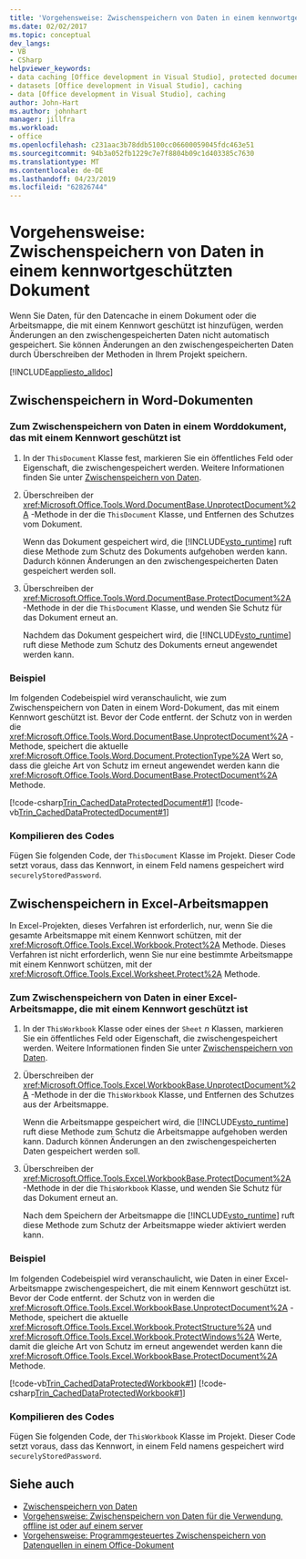 ```yaml
---
title: 'Vorgehensweise: Zwischenspeichern von Daten in einem kennwortgeschützten Dokument'
ms.date: 02/02/2017
ms.topic: conceptual
dev_langs:
- VB
- CSharp
helpviewer_keywords:
- data caching [Office development in Visual Studio], protected documents
- datasets [Office development in Visual Studio], caching
- data [Office development in Visual Studio], caching
author: John-Hart
ms.author: johnhart
manager: jillfra
ms.workload:
- office
ms.openlocfilehash: c231aac3b78ddb5100cc06600059045fdc463e51
ms.sourcegitcommit: 94b3a052fb1229c7e7f8804b09c1d403385c7630
ms.translationtype: MT
ms.contentlocale: de-DE
ms.lasthandoff: 04/23/2019
ms.locfileid: "62826744"
---
```

# <a name="how-to-cache-data-in-a-password-protected-document"></a>Vorgehensweise: Zwischenspeichern von Daten in einem kennwortgeschützten Dokument
  Wenn Sie Daten, für den Datencache in einem Dokument oder die Arbeitsmappe, die mit einem Kennwort geschützt ist hinzufügen, werden Änderungen an den zwischengespeicherten Daten nicht automatisch gespeichert. Sie können Änderungen an den zwischengespeicherten Daten durch Überschreiben der Methoden in Ihrem Projekt speichern.

 [!INCLUDE[appliesto_alldoc](../vsto/includes/appliesto-alldoc-md.md)]

## <a name="caching-in-word-documents"></a>Zwischenspeichern in Word-Dokumenten

### <a name="to-cache-data-in-a-word-document-that-is-protected-with-a-password"></a>Zum Zwischenspeichern von Daten in einem Worddokument, das mit einem Kennwort geschützt ist

1. In der `ThisDocument` Klasse fest, markieren Sie ein öffentliches Feld oder Eigenschaft, die zwischengespeichert werden. Weitere Informationen finden Sie unter [Zwischenspeichern von Daten](../vsto/caching-data.md).

2. Überschreiben der <xref:Microsoft.Office.Tools.Word.DocumentBase.UnprotectDocument%2A> -Methode in der die `ThisDocument` Klasse, und Entfernen des Schutzes vom Dokument.

     Wenn das Dokument gespeichert wird, die [!INCLUDE[vsto_runtime](../vsto/includes/vsto-runtime-md.md)] ruft diese Methode zum Schutz des Dokuments aufgehoben werden kann. Dadurch können Änderungen an den zwischengespeicherten Daten gespeichert werden soll.

3. Überschreiben der <xref:Microsoft.Office.Tools.Word.DocumentBase.ProtectDocument%2A> -Methode in der die `ThisDocument` Klasse, und wenden Sie Schutz für das Dokument erneut an.

     Nachdem das Dokument gespeichert wird, die [!INCLUDE[vsto_runtime](../vsto/includes/vsto-runtime-md.md)] ruft diese Methode zum Schutz des Dokuments erneut angewendet werden kann.

### <a name="example"></a>Beispiel
 Im folgenden Codebeispiel wird veranschaulicht, wie zum Zwischenspeichern von Daten in einem Word-Dokument, das mit einem Kennwort geschützt ist. Bevor der Code entfernt. der Schutz von in werden die <xref:Microsoft.Office.Tools.Word.DocumentBase.UnprotectDocument%2A> -Methode, speichert die aktuelle <xref:Microsoft.Office.Tools.Word.Document.ProtectionType%2A> Wert so, dass die gleiche Art von Schutz im erneut angewendet werden kann die <xref:Microsoft.Office.Tools.Word.DocumentBase.ProtectDocument%2A> Methode.

 [!code-csharp[Trin_CachedDataProtectedDocument#1](../vsto/codesnippet/CSharp/Trin_CachedDataProtectedDocument/ThisDocument.cs#1)]
 [!code-vb[Trin_CachedDataProtectedDocument#1](../vsto/codesnippet/VisualBasic/Trin_CachedDataProtectedDocument/ThisDocument.vb#1)]

### <a name="compile-the-code"></a>Kompilieren des Codes
 Fügen Sie folgenden Code, der `ThisDocument` Klasse im Projekt. Dieser Code setzt voraus, dass das Kennwort, in einem Feld namens gespeichert wird `securelyStoredPassword`.

## <a name="cache-in-excel-workbooks"></a>Zwischenspeichern in Excel-Arbeitsmappen
 In Excel-Projekten, dieses Verfahren ist erforderlich, nur, wenn Sie die gesamte Arbeitsmappe mit einem Kennwort schützen, mit der <xref:Microsoft.Office.Tools.Excel.Workbook.Protect%2A> Methode. Dieses Verfahren ist nicht erforderlich, wenn Sie nur eine bestimmte Arbeitsmappe mit einem Kennwort schützen, mit der <xref:Microsoft.Office.Tools.Excel.Worksheet.Protect%2A> Methode.

### <a name="to-cache-data-in-an-excel-workbook-that-is-protected-with-a-password"></a>Zum Zwischenspeichern von Daten in einer Excel-Arbeitsmappe, die mit einem Kennwort geschützt ist

1. In der `ThisWorkbook` Klasse oder eines der `Sheet` *n* Klassen, markieren Sie ein öffentliches Feld oder Eigenschaft, die zwischengespeichert werden. Weitere Informationen finden Sie unter [Zwischenspeichern von Daten](../vsto/caching-data.md).

2. Überschreiben der <xref:Microsoft.Office.Tools.Excel.WorkbookBase.UnprotectDocument%2A> -Methode in der die `ThisWorkbook` Klasse, und Entfernen des Schutzes aus der Arbeitsmappe.

     Wenn die Arbeitsmappe gespeichert wird, die [!INCLUDE[vsto_runtime](../vsto/includes/vsto-runtime-md.md)] ruft diese Methode zum Schutz die Arbeitsmappe aufgehoben werden kann. Dadurch können Änderungen an den zwischengespeicherten Daten gespeichert werden soll.

3. Überschreiben der <xref:Microsoft.Office.Tools.Excel.WorkbookBase.ProtectDocument%2A> -Methode in der die `ThisWorkbook` Klasse, und wenden Sie Schutz für das Dokument erneut an.

     Nach dem Speichern der Arbeitsmappe die [!INCLUDE[vsto_runtime](../vsto/includes/vsto-runtime-md.md)] ruft diese Methode zum Schutz der Arbeitsmappe wieder aktiviert werden kann.

### <a name="example"></a>Beispiel
 Im folgenden Codebeispiel wird veranschaulicht, wie Daten in einer Excel-Arbeitsmappe zwischengespeichert, die mit einem Kennwort geschützt ist. Bevor der Code entfernt. der Schutz von in werden die <xref:Microsoft.Office.Tools.Excel.WorkbookBase.UnprotectDocument%2A> -Methode, speichert die aktuelle <xref:Microsoft.Office.Tools.Excel.Workbook.ProtectStructure%2A> und <xref:Microsoft.Office.Tools.Excel.Workbook.ProtectWindows%2A> Werte, damit die gleiche Art von Schutz im erneut angewendet werden kann die <xref:Microsoft.Office.Tools.Excel.WorkbookBase.ProtectDocument%2A> Methode.

 [!code-vb[Trin_CachedDataProtectedWorkbook#1](../vsto/codesnippet/VisualBasic/Trin_CachedDataProtectedWorkbook/ThisWorkbook.vb#1)]
 [!code-csharp[Trin_CachedDataProtectedWorkbook#1](../vsto/codesnippet/CSharp/Trin_CachedDataProtectedWorkbook/ThisWorkbook.cs#1)]

### <a name="compile-the-code"></a>Kompilieren des Codes
 Fügen Sie folgenden Code, der `ThisWorkbook` Klasse im Projekt. Dieser Code setzt voraus, dass das Kennwort, in einem Feld namens gespeichert wird `securelyStoredPassword`.

## <a name="see-also"></a>Siehe auch
- [Zwischenspeichern von Daten](../vsto/caching-data.md)
- [Vorgehensweise: Zwischenspeichern von Daten für die Verwendung, offline ist oder auf einem server](../vsto/how-to-cache-data-for-use-offline-or-on-a-server.md)
- [Vorgehensweise: Programmgesteuertes Zwischenspeichern von Datenquellen in einem Office-Dokument](../vsto/how-to-programmatically-cache-a-data-source-in-an-office-document.md)
